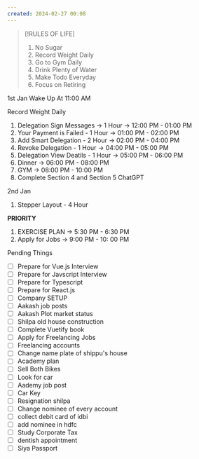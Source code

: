 ```yaml
---
created: 2024-02-27 00:08
---
```


> [!RULES OF LIFE]
>
> 1. No Sugar
> 2. Record Weight Daily
> 3. Go to Gym Daily
> 4. Drink Plenty of Water
> 5. Make Todo Everyday
> 6. Focus on Retiring

> 


1st Jan
Wake Up At 11:00 AM
 
 Record Weight Daily
1. Delegation Sign Messages -> 1 Hour  -> 12:00 PM - 01:00 PM
2. Your Payment is Failed - 1 Hour -> 01:00 PM - 02:00 PM
3. Add Smart Delegation - 2 Hour -> 02:00 PM - 04:00 PM
4. Revoke Delegation - 1 Hour -> 04:00 PM - 05:00 PM
5. Delegation View Deatils - 1 Hour -> 05:00 PM - 06:00 PM
6. Dinner -> 06:00 PM - 08:00 PM 
7. GYM -> 08:00 PM - 10:00 PM
8. Complete Section 4 and Section 5 ChatGPT


2nd Jan
1. Stepper Layout - 4 Hour 

**PRIORITY**

1. EXERCISE PLAN -> 5:30 PM - 6:30 PM
2. Apply for Jobs -> 9:00 PM - 10: 00 PM

Pending Things

- [ ] Prepare for Vue.js Interview
- [ ] Prepare for Javscript Interview
- [ ] Prepare for Typescript
- [ ] Prepare for React.js
- [ ] Company SETUP
- [ ] Aakash job posts
- [ ] Aakash Plot market status
- [ ] Shilpa old house construction
- [ ] Complete Vuetify book
- [ ] Apply for Freelancing Jobs
- [ ] Freelancing accounts
- [ ] Change name plate of shippu's house 
- [ ] Academy plan 
- [ ] Sell Both Bikes
- [ ] Look for car
- [ ] Aademy job post
- [ ] Car Key 
- [ ] Resignation shilpa
- [ ] Change nominee of every account
- [ ] collect debit card of idbi
- [ ] add nominee in hdfc 
- [ ] Study Corporate Tax
- [ ] dentish appointment
- [ ] Siya Passport
